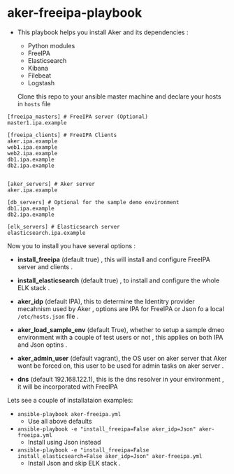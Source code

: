 # aker-freeipa-playbook

* This playbook helps you install Aker and its dependencies :
  * Python modules
  * FreeIPA
  * Elasticsearch
  * Kibana
  * Filebeat
  * Logstash
  
  Clone this repo to your ansible master machine and declare your hosts in `hosts` file
 ```
[freeipa_masters] # FreeIPA server (Optional)
master1.ipa.example 

[freeipa_clients] # FreeIPA Clients
aker.ipa.example
web1.ipa.example
web2.ipa.example
db1.ipa.example
db2.ipa.example


[aker_servers] # Aker server
aker.ipa.example

[db_servers] # Optional for the sample demo environment 
db1.ipa.example
db2.ipa.example

[elk_servers] # Elasticsearch server
elasticsearch.ipa.example
  ```
  
  Now you to install you have several options :
  
 * **install_freeipa** (default true) , this will install and configure FreeIPA server and clients .
 
 * **install_elasticsearch** (default true) , to install and configure the whole ELK stack .
 
 * **aker_idp** (default IPA), this to determine the Identitry provider mecahnism used by Aker , options are IPA for FreeIPA or Json fo a local `/etc/hosts.json` file .
 
 * **aker_load_sample_env** (default True), whether to setup a sample dmeo environment with a couple of test users or not , this applies on both IPA and Json optins .
 
 * **aker_admin_user** (default vagrant), the OS user on aker server that Aker wont be forced on, this user to be used for admin tasks on aker server .
 
 * **dns** (default 192.168.122.1), this is the dns resolver in your environment , it will be incorporated with FreeIPA
 
 
 Lets see a couple of installataion examples:
 
 * `ansible-playbook aker-freeipa.yml`
   * Use all above defaults 
 * `ansible-playbook -e "install_freeipa=False aker_idp=Json" aker-freeipa.yml`
   * Install using Json instead
 * `ansible-playbook -e "install_freeipa=False install_elasticsearch=False aker_idp=Json" aker-freeipa.yml`
   * Install Json and skip ELK stack .
